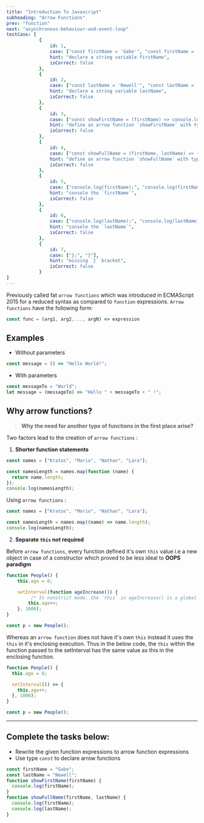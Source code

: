 ```yaml
---
title: "Introduction To Javascript"
subheading: "Arrow Functions"
prev: "function"
next: "asynchronous-behaviour-and-event-loop"
testCase: [
            {
                id: 1,
                case: ["const firstName = 'Gabe'", "const firstName = 'Gabe';" ],
                hint: "declare a string variable firstName",
                isCorrect: false
            },
            {
                id: 2,
                case: ["const lastName = 'Newell'", "const lastName = 'Newell';" ],
                hint: "declare a string variable lastName",
                isCorrect: false
            },
            {
                id: 3,
                case: ["const showFirstName = (firstName) => console.log(firstName);", "const showFirstName = (firstName) => console.log(firstName)"],
                hint: "define an arrow function `showFirstName` with type `const`",
                isCorrect: false
            },
            {
                id: 4,
                case: ["const showFullName = (firstName, lastName) => {"],
                hint: "define an arrow function `showFullName` with type `const`",
                isCorrect: false
            },
            {
                id: 5,
                case: ["console.log(firstName);", "console.log(firstName)"],
                hint: "console the `firstName`",
                isCorrect: false
            },
            {
                id: 6,
                case: ["console.log(lastName);", "console.log(lastName)"],
                hint: "console the `lastName`",
                isCorrect: false
            },
            {
                id: 7,
                case: ["};", "}"],
                hint: "missing `}` bracket",
                isCorrect: false
            }
]
---
```


Previously called fat `arrow functions` which was introduced in ECMAScript 2015 for a reduced syntax as compared to `function` expressions. `Arrow functions` have the following form:

```js
const func = (arg1, arg2,..., argN) => expression
```

## Examples

- Without parameters

```js
const message = () => "Hello World!";
```

- With parameters

```js
const messageTo = "World";
let message = (messageTo) => "Hello " + messageTo + " !";
```

## Why arrow functions?

> **Why the need for another type of functions in the first place arise?**

Two factors lead to the creation of `arrow functions` :

1. **Shorter function statements**

```js
const names = ["Kratos", "Mario", "Nathan", "Lara"];

const namesLength = names.map(function (name) {
  return name.length;
});
console.log(namesLength);
```

Using ```arrow functions``` :

```js
const names = ["Kratos", "Mario", "Nathan", "Lara"];

const namesLength = names.map((name) => name.length);
console.log(namesLength);
```

2. **Separate `this` not required**

Before `arrow functions`, every function defined it's own `this` value i.e a new object in case of a constructor which proved to be less ideal to **OOPS paradigm**

```js
function People() {
    this.age = 0;

    setInterval(function ageIncrease()) {
         /* In nonstrict mode, the `this` in ageIncrease() is a global object, which is different from the `this` defined by People() constructor. */
        this.age++;
    }, 1000);
}

const p = new People();
```

Whereas an `arrow function` does not have it's own `this` instead it uses the `this` in it's enclosing execution. Thus in the below code, the `this` within the function passed to the setInterval has the same value as this in the enclosing function.

```js
function People() {
  this.age = 0;

  setInterval(() => {
    this.age++;
  }, 1000);
}

const p = new People();
```

---

## Complete the tasks below:

- Rewrite the given function expressions to arrow function expressions
- Use type `const` to declare arrow functions

```js
const firstName = "Gabe";
const lastName = "Newell";
function showFirstName(firstName) {
  console.log(firstName);
}
function showFullName(firstName, lastName) {
  console.log(firstName);
  console.log(lastName);
}
```
